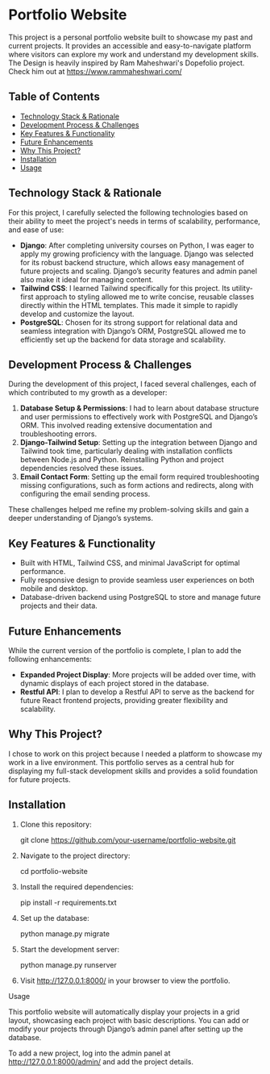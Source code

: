 # Portfolio Website

This project is a personal portfolio website built to showcase my past and current projects. It provides an accessible and easy-to-navigate platform where visitors can explore my work and understand my development skills.
The Design is heavily inspired by Ram Maheshwari's Dopefolio project. Check him out at https://www.rammaheshwari.com/

## Table of Contents

- [Technology Stack & Rationale](#technology-stack--rationale)
- [Development Process & Challenges](#development-process--challenges)
- [Key Features & Functionality](#key-features--functionality)
- [Future Enhancements](#future-enhancements)
- [Why This Project?](#why-this-project)
- [Installation](#installation)
- [Usage](#usage)

## Technology Stack & Rationale

For this project, I carefully selected the following technologies based on their ability to meet the project's needs in terms of scalability, performance, and ease of use:

- **Django**: After completing university courses on Python, I was eager to apply my growing proficiency with the language. Django was selected for its robust backend structure, which allows easy management of future projects and scaling. Django’s security features and admin panel also make it ideal for managing content.
- **Tailwind CSS**: I learned Tailwind specifically for this project. Its utility-first approach to styling allowed me to write concise, reusable classes directly within the HTML templates. This made it simple to rapidly develop and customize the layout.
- **PostgreSQL**: Chosen for its strong support for relational data and seamless integration with Django’s ORM, PostgreSQL allowed me to efficiently set up the backend for data storage and scalability.

## Development Process & Challenges

During the development of this project, I faced several challenges, each of which contributed to my growth as a developer:

1. **Database Setup & Permissions**: I had to learn about database structure and user permissions to effectively work with PostgreSQL and Django’s ORM. This involved reading extensive documentation and troubleshooting errors.
2. **Django-Tailwind Setup**: Setting up the integration between Django and Tailwind took time, particularly dealing with installation conflicts between Node.js and Python. Reinstalling Python and project dependencies resolved these issues.
3. **Email Contact Form**: Setting up the email form required troubleshooting missing configurations, such as form actions and redirects, along with configuring the email sending process.

These challenges helped me refine my problem-solving skills and gain a deeper understanding of Django’s systems.

## Key Features & Functionality

- Built with HTML, Tailwind CSS, and minimal JavaScript for optimal performance.
- Fully responsive design to provide seamless user experiences on both mobile and desktop.
- Database-driven backend using PostgreSQL to store and manage future projects and their data.

## Future Enhancements

While the current version of the portfolio is complete, I plan to add the following enhancements:

- **Expanded Project Display**: More projects will be added over time, with dynamic displays of each project stored in the database.
- **Restful API**: I plan to develop a Restful API to serve as the backend for future React frontend projects, providing greater flexibility and scalability.

## Why This Project?

I chose to work on this project because I needed a platform to showcase my work in a live environment. This portfolio serves as a central hub for displaying my full-stack development skills and provides a solid foundation for future projects.

## Installation

1. Clone this repository:

   git clone https://github.com/your-username/portfolio-website.git

2. Navigate to the project directory:

    cd portfolio-website

3. Install the required dependencies:

    pip install -r requirements.txt

4. Set up the database:

    python manage.py migrate

5. Start the development server:

    python manage.py runserver

6. Visit http://127.0.0.1:8000/ in your browser to view the portfolio.

Usage

This portfolio website will automatically display your projects in a grid layout, showcasing each project with basic descriptions. You can add or modify your projects through Django’s admin panel after setting up the database.

To add a new project, log into the admin panel at http://127.0.0.1:8000/admin/ and add the project details.